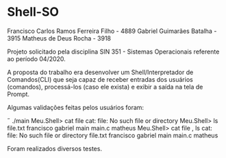 # Shell-SO

Francisco Carlos Ramos Ferreira Filho - 4889
Gabriel Guimarães Batalha - 3915
Matheus de Deus Rocha - 3918

Projeto solicitado pela disciplina SIN 351 - Sistemas Operacionais referente ao período 04/2020.

A proposta do trabalho era desenvolver um Shell/Interpretador de Comandos(CLI) que seja capaz de receber entradas dos usuários (comandos), processá-los (caso ele exista) e exibir a saída na tela de Prompt.

Algumas validações feitas pelos usuários foram:

 ./main
Meu.Shell> cat file
cat: file: No such file or directory
Meu.Shell> ls     
file.txt  francisco  gabriel  main  main.c  matheus
Meu.Shell> cat file , ls
cat: file: No such file or directory
file.txt  francisco  gabriel  main  main.c  matheus

Foram realizados diversos testes.
